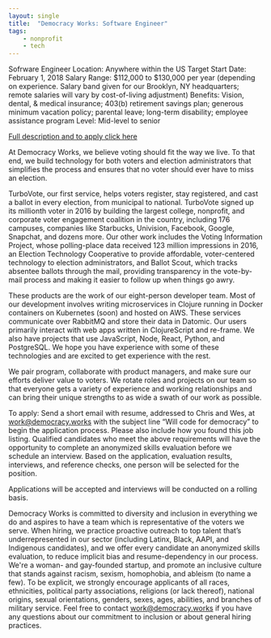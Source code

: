```yaml
---
layout: single
title:  "Democracy Works: Software Engineer"
tags: 
    - nonprofit
    - tech
---
```


Sofrware Engineer
Location: Anywhere within the US
Target Start Date: February 1, 2018
Salary Range: $112,000 to $130,000 per year (depending on experience. Salary band given for our Brooklyn, NY headquarters; remote salaries will vary by cost-of-living adjustment)
Benefits: Vision, dental, & medical insurance; 403(b) retirement savings plan; generous minimum vacation policy; parental leave; long-term disability; employee assistance program
Level: Mid-level to senior

[Full description and to apply click here](https://democracy.works/blog/2017/12/12/job-software-developer)

At Democracy Works, we believe voting should fit the way we live. To that end, we build technology for both voters and election administrators that simplifies the process and ensures that no voter should ever have to miss an election.

TurboVote, our first service, helps voters register, stay registered, and cast a ballot in every election, from municipal to national. TurboVote signed up its millionth voter in 2016 by building the largest college, nonprofit, and corporate voter engagement coalition in the country, including 176 campuses, companies like Starbucks, Univision, Facebook, Google, Snapchat, and dozens more. Our other work includes the Voting Information Project, whose polling-place data received 123 million impressions in 2016, an Election Technology Cooperative to provide affordable, voter-centered technology to election administrators, and Ballot Scout, which tracks absentee ballots through the mail, providing transparency in the vote-by-mail process and making it easier to follow up when things go awry.

These products are the work of our eight-person developer team. Most of our development involves writing microservices in Clojure running in Docker containers on Kubernetes (soon) and hosted on AWS. These services communicate over RabbitMQ and store their data in Datomic. Our users primarily interact with web apps written in ClojureScript and re-frame. We also have projects that use JavaScript, Node, React, Python, and PostgreSQL. We hope you have experience with some of these technologies and are excited to get experience with the rest.

We pair program, collaborate with product managers, and make sure our efforts deliver value to voters. We rotate roles and projects on our team so that everyone gets a variety of experience and working relationships and can bring their unique strengths to as wide a swath of our work as possible.

To apply:
Send a short email with resume, addressed to Chris and Wes, at work@democracy.works with the subject line “Will code for democracy” to begin the application process. Please also include how you found this job listing. Qualified candidates who meet the above requirements will have the opportunity to complete an anonymized skills evaluation before we schedule an interview. Based on the application, evaluation results, interviews, and reference checks, one person will be selected for the position.

Applications will be accepted and interviews will be conducted on a rolling basis.

Democracy Works is committed to diversity and inclusion in everything we do and aspires to have a team which is representative of the voters we serve. When hiring, we practice proactive outreach to top talent that’s underrepresented in our sector (including Latinx, Black, AAPI, and Indigenous candidates), and we offer every candidate an anonymized skills evaluation, to reduce implicit bias and resume-dependency in our process. We're a woman- and gay-founded startup, and promote an inclusive culture that stands against racism, sexism, homophobia, and ableism (to name a few). To be explicit, we strongly encourage applicants of all races, ethnicities, political party associations, religions (or lack thereof), national origins, sexual orientations, genders, sexes, ages, abilities, and branches of military service. Feel free to contact work@democracy.works if you have any questions about our commitment to inclusion or about general hiring practices.
